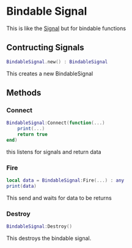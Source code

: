 # Bindable Signal

This is like the [Signal](./Signal.md) but for bindable functions

## Contructing Signals
```lua
BindableSignal.new() : BindableSignal
```
This creates a new BindableSignal

## **Methods**

### Connect
```lua
BindableSignal:Connect(function(...)
    print(...)
    return true
end)
```

this listens for signals and return data

### Fire
```lua
local data = BindableSignal:Fire(...) : any
print(data)
```

This send and waits for data to be returns

### Destroy

```lua
BindableSignal:Destroy()
```

This destroys the bindable signal.